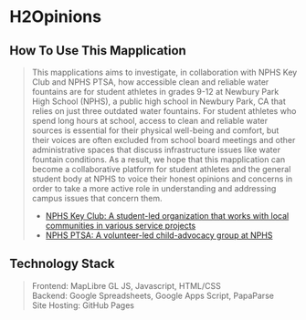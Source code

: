 # H2Opinions 

## How To Use This Mapplication
> This mapplications aims to investigate, in collaboration with NPHS Key Club and NPHS PTSA, how accessible clean and reliable water fountains are for student athletes in grades 9-12 at Newbury Park High School (NPHS), a public high school in Newbury Park, CA that relies on just three outdated water fountains. For student athletes who spend long hours at school, access to clean and reliable water sources is essential for their physical well-being and comfort, but their voices are often excluded from school board meetings and other administrative spaces that discuss infrastructure issues like water fountain conditions. As a result, we hope that this mapplication can become a collaborative platform for student athletes and the general student body at NPHS to voice their honest opinions and concerns in order to take a more active role in understanding and addressing campus issues that concern them. 
>
> - [NPHS Key Club: A student-led organization that works with local communities in various service projects](https://sites.google.com/view/nphskeyclub/club)
> - [NPHS PTSA: A volunteer-led child-advocacy group at NPHS](https://www.newburyparkhsptsa.org/) 

## Technology Stack
> Frontend: MapLibre GL JS, Javascript, HTML/CSS<br>
Backend: Google Spreadsheets, Google Apps Script, PapaParse<br>
Site Hosting: GitHub Pages<br>